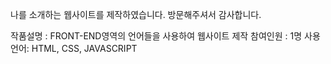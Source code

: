 나를 소개하는 웹사이트를 제작하였습니다.
방문해주셔서 감사합니다.

작품설명 : FRONT-END영역의 언어들을 사용하여 웹사이트 제작
참여인원 : 1명
사용언어: HTML, CSS, JAVASCRIPT
